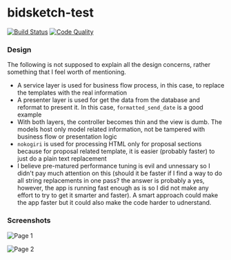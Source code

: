 bidsketch-test
==============================================

[![Build Status](https://travis-ci.org/ywen/bidsketch-test.png?branch=master)](https://travis-ci.org/ywen/bidsketch-test)
[![Code Quality](https://codeclimate.com/badge.png)](https://codeclimate.com/github/ywen/bidsketch-test)


### Design

The following is not supposed to explain all the design concerns, rather something that I feel worth of mentioning.

- A service layer is used for business flow process, in this case, to replace the templates with the real information
- A presenter layer is used for get the data from the database and reformat to present it. In this case, ```formatted_send_date``` is a good example
- With both layers, the controller becomes thin and the view is dumb. The models host only model related information, not be tampered with business flow or presentation logic
- ```nokogiri``` is used for processing HTML only for proposal sections because for proposal related template, it is easier (probably faster) to just do a plain text replacement
- I believe pre-matured performance tuning is evil and unnessary so I didn't pay much attention on this (should it be faster if I find a way to do all string replacements in one pass? the answer is probably a yes, however, the app is running fast enough as is so I did not make any effort to try to get it smarter and faster). A smart approach could make the app faster but it could also make the code harder to udnerstand.

### Screenshots

![Page 1](http://f.cl.ly/items/422P3A1q1j1Z3R0J3S2a/Screen%20Shot%202013-07-15%20at%203.14.20%20PM.png)


![Page 2](http://f.cl.ly/items/1r1G130e2S3u100K1Z0Z/Screen%20Shot%202013-07-15%20at%203.14.32%20PM.png)
